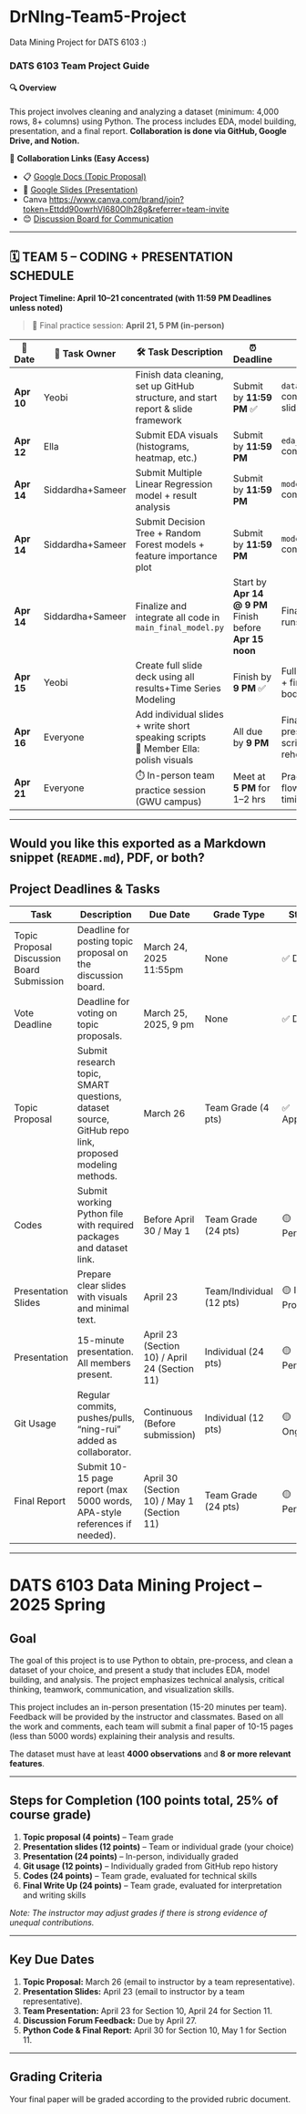 # DrNIng-Team5-Project
Data Mining Project for DATS 6103
:)
### DATS 6103 Team Project Guide

#### 🔍 **Overview**
This project involves cleaning and analyzing a dataset (minimum: 4,000 rows, 8+ columns) using Python. The process includes EDA, model building, presentation, and a final report. **Collaboration is done via GitHub, Google Drive, and Notion.**

📂 **Collaboration Links (Easy Access)**  
- 📋 [Google Docs (Topic Proposal)](https://docs.google.com/document/d/1Gi-vhqmPNqfE1nJQGsywApNE7gXgoZnenhc0vEQh77I/edit?usp=sharing)  
- 📄 [Google Slides (Presentation)](https://docs.google.com/presentation/d/1nG1CfKmA0BDDYCVTSVrcctgdW9TENTTGFHUi0JE7yg0/edit?usp=sharing)
- Canva https://www.canva.com/brand/join?token=Ettdd90owrhVI680OIh28g&referrer=team-invite
- 😊 [Discussion Board for Communication](https://github.com/yeobian/DrNIng-Team5-Project/discussions)
---


## 🗓️ TEAM 5 – CODING + PRESENTATION SCHEDULE  
**Project Timeline: April 10–21 concentrated (with 11:59 PM Deadlines unless noted)**  
> 🎯 Final practice session: **April 21, 5 PM (in-person)**

| 📅 Date       | 👤 Task Owner          | 🛠️ Task Description                                                                 | ⏰ Deadline                        | ✅ Goal                                                  |
|--------------|------------------------|--------------------------------------------------------------------------------------|-----------------------------------|----------------------------------------------------------|
| **Apr 10**   | Yeobi             | Finish data cleaning, set up GitHub structure, and start report & slide framework   | Submit by **11:59 PM**   ✅         | `data_cleaning.py` complete + repo + slide template ready |
| **Apr 12**   | Ella               | Submit EDA visuals (histograms, heatmap, etc.)                                      | Submit by **11:59 PM**            | `eda_visuals.py` committed to Git                         |
| **Apr 14**   | Siddardha+Sameer              | Submit Multiple Linear Regression model + result analysis                           | Submit by **11:59 PM**            | `modeling_mlr.py` committed to Git                        |
| **Apr 14**   | Siddardha+Sameer              | Submit Decision Tree + Random Forest models + feature importance plot               | Submit by **11:59 PM**            | `modeling_tree_rf.py` committed to Git                    |
| **Apr 14**   | Siddardha+Sameer    | Finalize and integrate all code in `main_final_model.py`                            | Start by **Apr 14 @ 9 PM** <br> Finish before **Apr 15 noon** | Final `.py` script that runs end-to-end                  |
| **Apr 15**   | Yeobi                   | Create full slide deck using all results+Time Series Modeling  | Finish by **9 PM**   ✅             | Full team slide deck + first draft of report body         |
| **Apr 16**   | Everyone               | Add individual slides + write short speaking scripts <br>🎨 Member Ella: polish visuals | All due by **9 PM**               | Final polished presentation and scripts ready to rehearse |
| **Apr 21**   | Everyone               | ⏱️ In-person team practice session (GWU campus)                                      | Meet at **5 PM** for 1–2 hrs      | Practice delivery + flow of slides and timing             |

---

Would you like this exported as a **Markdown snippet (`README.md`)**, PDF, or both?
---

##  **Project Deadlines & Tasks**
| Task                  | Description                            | Due Date              | Grade Type       | Status          |
|-----------------------|----------------------------------------|-----------------------|------------------|-----------------|
| Topic Proposal Discussion Board Submission | Deadline for posting topic proposal on the discussion board. | March 24, 2025 11:55pm       | None             | ✅ Done         |
| Vote Deadline         | Deadline for voting on topic proposals. | March 25, 2025, 9 pm  | None             | ✅ Done         |
| Topic Proposal        | Submit research topic, SMART questions, dataset source, GitHub repo link, proposed modeling methods. | March 26             | Team Grade (4 pts)| ✅ Approved |
| Codes                 | Submit working Python file with required packages and dataset link. | Before April 30 / May 1 | Team Grade (24 pts)| 🟡 Pending |
| Presentation Slides   | Prepare clear slides with visuals and minimal text.         | April 23             | Team/Individual (12 pts)| 🟡 In Progress |
| Presentation          | 15-minute presentation. All members present. | April 23 (Section 10) / April 24 (Section 11) | Individual (24 pts)| 🟡 Pending |
| Git Usage             | Regular commits, pushes/pulls, “ning-rui” added as collaborator. | Continuous (Before submission) | Individual (12 pts)| 🟡 Ongoing |
| Final Report          | Submit 10-15 page report (max 5000 words, APA-style references if needed). | April 30 (Section 10) / May 1 (Section 11) | Team Grade (24 pts)| 🟡 Pending |

---

# DATS 6103 Data Mining Project – 2025 Spring

## Goal
The goal of this project is to use Python to obtain, pre-process, and clean a dataset of your choice, and present a study that includes EDA, model building, and analysis. The project emphasizes technical analysis, critical thinking, teamwork, communication, and visualization skills.  

This project includes an in-person presentation (15-20 minutes per team). Feedback will be provided by the instructor and classmates. Based on all the work and comments, each team will submit a final paper of 10-15 pages (less than 5000 words) explaining their analysis and results.  

The dataset must have at least **4000 observations** and **8 or more relevant features**.  

---

## Steps for Completion (100 points total, 25% of course grade)

1. **Topic proposal (4 points)** – Team grade  
2. **Presentation slides (12 points)** – Team or individual grade (your choice)  
3. **Presentation (24 points)** – In-person, individually graded  
4. **Git usage (12 points)** – Individually graded from GitHub repo history  
5. **Codes (24 points)** – Team grade, evaluated for technical skills  
6. **Final Write Up (24 points)** – Team grade, evaluated for interpretation and writing skills  

*Note: The instructor may adjust grades if there is strong evidence of unequal contributions.*

---

## Key Due Dates

1. **Topic Proposal:** March 26 (email to instructor by a team representative).  
2. **Presentation Slides:** April 23 (email to instructor by a team representative).  
3. **Team Presentation:** April 23 for Section 10, April 24 for Section 11.  
4. **Discussion Forum Feedback:** Due by April 27.  
5. **Python Code & Final Report:** April 30 for Section 10, May 1 for Section 11.  

---

## Grading Criteria
Your final paper will be graded according to the provided rubric document.

